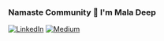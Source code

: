 ### Namaste Community 🙏  I'm Mala Deep


<a href="https://www.linkedin.com/in/maladeep" target="_blank" ><img src="https://img.shields.io/badge/LinkedIn--_.svg?style=social&logo=linkedin" alt="LinkedIn"></a> <a href="https://www.medium.com/@maladeep.upadhaya" target="_blank"><img src="https://img.shields.io/twitter/url?label=Blog&logo=Medium&style=social&url=https%3A%2F%2Fmedium.com%2F%40maladeep.upadhaya" alt="Medium"></a>

